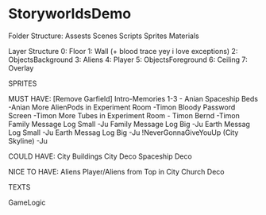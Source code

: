 # StoryworldsDemo


Folder Structure:
Assests
	Scenes
	Scripts
	Sprites
	Materials


Layer Structure
0: Floor
1: Wall (+ blood trace yey i love exceptions)
2: ObjectsBackground
3: Aliens
4: Player
5: ObjectsForeground
6: Ceiling
7: Overlay


SPRITES


MUST HAVE:
[Remove Garfield]
Intro-Memories 1-3 - Anian
Spaceship Beds -Anian
More AlienPods in Experiment Room -Timon
Bloody Password Screen -Timon
More Tubes in Experiment Room - Timon
Bernd -Timon
Family Message Log Small -Ju
Family Message Log Big -Ju
Earth Messag Log Small -Ju
Earth Messag Log Big -Ju
!NeverGonnaGiveYouUp (City Skyline) -Ju


COULD HAVE:
City Buildings
City Deco
Spaceship Deco


NICE TO HAVE:
Aliens
Player/Aliens from Top in City
Church Deco



TEXTS




GameLogic

